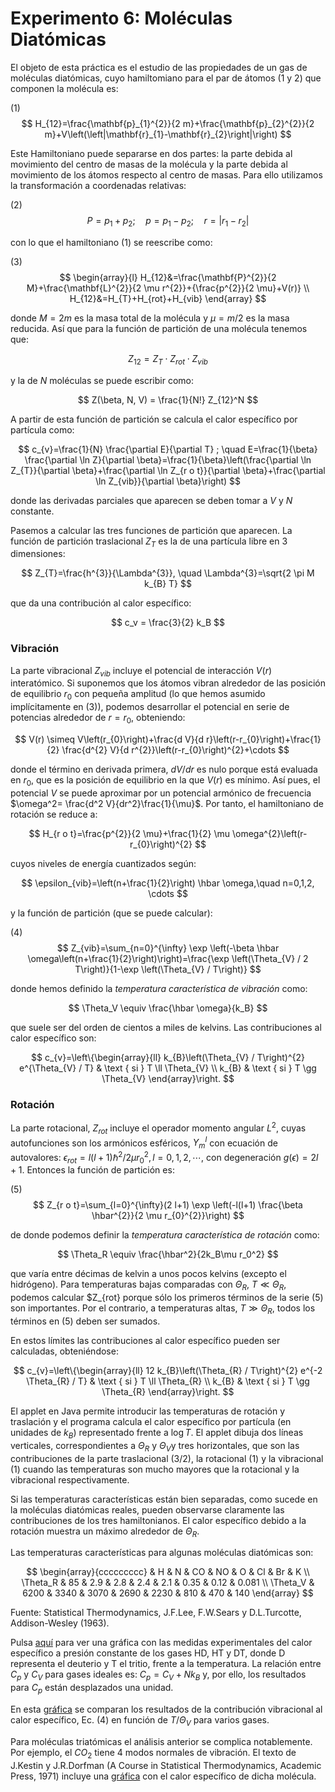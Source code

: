 # Experimento 6: Moléculas Diatómicas
El objeto de esta práctica es el estudio de las propiedades de un gas de moléculas diatómicas, cuyo hamiltomiano para el par de átomos (1 y 2) que componen la molécula es:

(1)
$$
H_{12}=\frac{\mathbf{p}_{1}^{2}}{2 m}+\frac{\mathbf{p}_{2}^{2}}{2 m}+V\left(\left|\mathbf{r}_{1}-\mathbf{r}_{2}\right|\right)
$$

Este Hamiltoniano puede separarse en dos partes: la parte debida al movimiento del centro de masas de la molécula y la parte debida al movimiento de los átomos respecto al centro de masas. Para ello utilizamos la transformación a coordenadas relativas:

(2)
$$
P = p_1 + p_2; \quad p = p_1 - p_2; \quad r = |r_1 - r_2|
$$

con lo que el hamiltoniano (1) se reescribe como:

(3)
$$
\begin{array}{l}
H_{12}&=\frac{\mathbf{P}^{2}}{2 M}+\frac{\mathbf{L}^{2}}{2 \mu r^{2}}+{\frac{p^{2}}{2 \mu}+V(r)} \\
H_{12}&=H_{T}+H_{rot}+H_{vib}
\end{array}
$$

donde $M = 2m$ es la masa total de la molécula y $\mu = m/2$ es la masa reducida. Así que para la función de partición de una molécula tenemos que:

$$
Z_{12} = Z_T \cdot Z_{rot} \cdot Z_{vib}
$$

y la de $N$ moléculas se puede escribir como:

$$
Z(\beta, N, V) = \frac{1}{N!} Z_{12}^N
$$

A partir de esta función de partición se calcula el calor específico por partícula como:

$$
c_{v}=\frac{1}{N} \frac{\partial E}{\partial T} ; \quad E=\frac{1}{\beta} \frac{\partial \ln Z}{\partial \beta}=\frac{1}{\beta}\left(\frac{\partial \ln Z_{T}}{\partial \beta}+\frac{\partial \ln Z_{r o t}}{\partial \beta}+\frac{\partial \ln Z_{vib}}{\partial \beta}\right)
$$

donde las derivadas parciales que aparecen se deben tomar a $V$ y $N$ constante.

Pasemos a calcular las tres funciones de partición que aparecen. La función de partición traslacional $Z_T$ es la de una partícula libre en 3 dimensiones:

$$
Z_{T}=\frac{h^{3}}{\Lambda^{3}}, \quad \Lambda^{3}=\sqrt{2 \pi M k_{B} T}
$$

que da una contribución al calor específico:

$$
c_v = \frac{3}{2} k_B
$$

### Vibración

La parte vibracional $Z_{vib}$ incluye el potencial de interacción $V(r)$ interatómico. Si suponemos que los átomos vibran alrededor de las posición de equilibrio $r_0$ con pequeña amplitud (lo que hemos asumido implícitamente en (3)), podemos desarrollar el potencial en serie de potencias alrededor de $r = r_0$, obteniendo:

$$
V(r) \simeq V\left(r_{0}\right)+\frac{d V}{d r}\left(r-r_{0}\right)+\frac{1}{2} \frac{d^{2} V}{d r^{2}}\left(r-r_{0}\right)^{2}+\cdots
$$

donde el término en derivada primera, $dV/dr$ es nulo porque está evaluada en $r_0$, que es la posición de equilibrio en la que $V(r)$ es mínimo. Así pues, el potencial $V$ se puede aproximar por un potencial armónico de frecuencia $\omega^2= \frac{d^2 V}{dr^2}\frac{1}{\mu}$. Por tanto, el hamiltoniano de rotación se reduce a:

$$
H_{r o t}=\frac{p^{2}}{2 \mu}+\frac{1}{2} \mu \omega^{2}\left(r-r_{0}\right)^{2}
$$

cuyos niveles de energía cuantizados según:

$$
\epsilon_{vib}=\left(n+\frac{1}{2}\right) \hbar \omega,\quad n=0,1,2, \cdots
$$

y la función de partición (que se puede calcular):

(4)
$$
Z_{vib}=\sum_{n=0}^{\infty} \exp \left(-\beta \hbar \omega\left(n+\frac{1}{2}\right)\right)=\frac{\exp \left(\Theta_{V} / 2 T\right)}{1-\exp \left(\Theta_{V} / T\right)}
$$

donde hemos definido la *temperatura característica de vibración* como:

$$
\Theta_V \equiv \frac{\hbar \omega}{k_B}
$$

que suele ser del orden de cientos a miles de kelvins. Las contribuciones al calor específico son:

$$
c_{v}=\left\{\begin{array}{ll}
k_{B}\left(\Theta_{V} / T\right)^{2} e^{\Theta_{V} / T} & \text { si } T \ll \Theta_{V} \\
k_{B} & \text { si } T \gg \Theta_{V}
\end{array}\right.
$$


### Rotación

La parte rotacional, $Z_{rot}$ incluye el operador momento angular $L^2$, cuyas autofunciones son los armónicos esféricos, $Y_m^l$ con ecuación de autovalores: $\epsilon_{rot} = l(l+1) \hbar^2 / 2 \mu r_0^2, l = 0,1,2, \cdots$, con degeneración $g(\epsilon) = 2l+1$. Entonces la función de partición es:

(5)
$$
Z_{r o t}=\sum_{l=0}^{\infty}(2 l+1) \exp \left(-l(l+1) \frac{\beta \hbar^{2}}{2 \mu r_{0}^{2}}\right)
$$

de donde podemos definir la *temperatura característica de rotación* como:

$$
\Theta_R \equiv \frac{\hbar^2}{2k_B\mu r_0^2}
$$

que varía entre décimas de kelvin a unos pocos kelvins (excepto el hidrógeno). Para temperaturas bajas comparadas con $\Theta_R$, $T\ll \Theta_R$, podemos calcular $Z_{rot} porque sólo los primeros términos de la serie (5) son importantes. Por el contrario, a temperaturas altas, $T\gg \Theta_R$, todos los términos en (5) deben ser sumados.

En estos límites las contribuciones al calor específico pueden ser calculadas, obteniéndose:

$$
c_{v}=\left\{\begin{array}{ll}
12 k_{B}\left(\Theta_{R} / T\right)^{2} e^{-2 \Theta_{R} / T} & \text { si } T \ll \Theta_{R} \\
k_{B} & \text { si } T \gg \Theta_{R}
\end{array}\right.
$$


El applet en Java permite introducir las temperaturas de rotación y traslación y el programa calcula el calor específico por partícula (en unidades de $k_B$) representado frente a $\log T$. El applet dibuja dos líneas verticales, correspondientes a $\Theta_R$ y  $\Theta_V$y tres horizontales, que son las contribuciones de la parte traslacional (3/2), la rotacional (1) y la vibracional (1) cuando las temperaturas son mucho mayores que la rotacional y la vibracional respectivamente.

Si las temperaturas características están bien separadas, como sucede en la moléculas diatómicas reales, pueden observarse claramente las contribuciones de los tres hamiltonianos. El calor específico debido a la rotación muestra un máximo alrededor de $\Theta_R$.

Las temperaturas características para algunas moléculas diatómicas son:

$$
\begin{array}{ccccccccc}
 &  H &	N &	CO &	NO &	O &	Cl &	Br &	K \\
\Theta_R &  85 &	2.9 &	2.8 &	2.4 &	2.1 &	0.35 &	0.12 &	0.081 \\
\Theta_V  & 6200 &	3340 &	3070 &	2690 &	2230 &	810 &	470 &	140
\end{array}
$$

Fuente: Statistical Thermodynamics, J.F.Lee, F.W.Sears y D.L.Turcotte, Addison-Wesley (1963).

Pulsa [aquí](http://valbuena.fis.ucm.es/expint/html/fises/diatom/exp.html) para ver una gráfica con las medidas experimentales del calor específico a presión constante de los gases HD, HT y DT, donde D representa el deuterio y T el tritio, frente a la temperatura. La relación entre $C_p$ y $C_V$ para gases ideales es: $C_p = C_V + Nk_B$ y, por ello, los resultados para $C_p$ están desplazados una unidad.

En esta [gráfica](http://valbuena.fis.ucm.es/expint/html/fises/diatom/exp1.html) se comparan los resultados de la contribución vibracional al calor específico, Ec. (4) en función de $T/\Theta_V$ para varios gases.

Para moléculas triatómicas el análisis anterior se complica notablemente. Por ejemplo, el $CO_2$ tiene 4 modos normales de vibración. El texto de J.Kestin y J.R.Dorfman (A Course in Statistical Thermodynamics, Academic Press, 1971) incluye una [gráfica](http://valbuena.fis.ucm.es/expint/html/fises/diatom/exp3.html) con el calor específico de dicha molécula.
